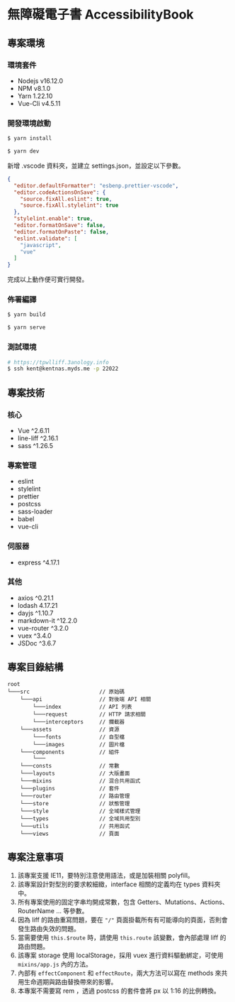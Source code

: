 # 無障礙電子書 **AccessibilityBook**


## 專案環境

### 環境套件

* Nodejs v16.12.0  
* NPM v8.1.0  
* Yarn 1.22.10  
* Vue-Cli v4.5.11  


### 開發環境啟動
```sh
$ yarn install

$ yarn dev
```

新增 .vscode 資料夾，並建立 settings.json，並設定以下參數。
```json
{
  "editor.defaultFormatter": "esbenp.prettier-vscode",
  "editor.codeActionsOnSave": {
    "source.fixAll.eslint": true,
    "source.fixAll.stylelint": true
  },
  "stylelint.enable": true,
  "editor.formatOnSave": false,
  "editor.formatOnPaste": false,
  "eslint.validate": [
    "javascript",
    "vue"
  ]
}
```
完成以上動作便可實行開發。

### 佈署編譯
```sh
$ yarn build

$ yarn serve
```

### 測試環境
```sh
# https://tpwlliff.3anology.info
$ ssh kent@kentnas.myds.me -p 22022
```

## 專案技術

### 核心

* Vue ^2.6.11
* line-liff ^2.16.1
* sass ^1.26.5

### 專案管理

* eslint
* stylelint
* prettier
* postcss
* sass-loader
* babel
* vue-cli

### 伺服器

* express ^4.17.1

### 其他

* axios ^0.21.1
* lodash 4.17.21
* dayjs ^1.10.7
* markdown-it ^12.2.0
* vue-router ^3.2.0
* vuex ^3.4.0
* JSDoc ^3.6.7

## 專案目錄結構

```
root
└───src                      // 原始碼
    └───api                  // 對後端 API 相關
        └───index            // API 列表
        └───request          // HTTP 請求相關
        └───interceptors     // 攔截器
    └───assets               // 資源
        └───fonts            // 自型檔
        └───images           // 圖片檔
    └───components           // 組件
        └───
    └───consts               // 常數
    └───layouts              // 大版畫面
    └───mixins               // 混合共用函式
    └───plugins              // 套件
    └───router               // 路由管理
    └───store                // 狀態管理
    └───style                // 全域樣式管理
    └───types                // 全域共用型別
    └───utils                // 共用函式
    └───views                // 頁面
```

## 專案注意事項

1. 該專案支援 IE11，要特別注意使用語法，或是加裝相關 polyfill。
2. 該專案設計對型別的要求較細緻，interface 相關的定義均在 types 資料夾中。
3. 所有專案使用的固定字串均開成常數，包含 Getters、Mutations、Actions、RouterName ... 等參數。
4. 因為 liff 的路由重寫問題，要在 `"/"` 頁面掛載所有有可能導向的頁面，否則會發生路由失效的問題。
5. 當需要使用 `this.$route` 時，請使用 `this.route` 該變數，會內部處理 liff 的路由問題。
6. 該專案 storage 使用 localStorage，採用 vuex 進行資料驅動綁定，可使用 `mixins/app.js` 內的方法。
7. 內部有 `effectComponent` 和 `effectRoute`，兩大方法可以寫在 methods 來共用生命週期與路由替換帶來的影響。
8. 本專案不需要寫 rem ，透過 postcss 的套件會將 px 以 1:16 的比例轉換。